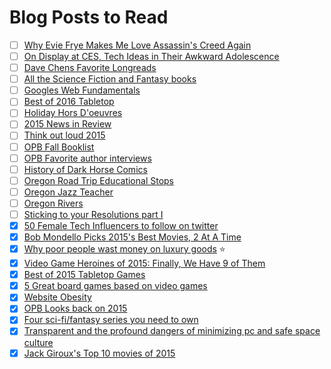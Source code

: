 # Blog Posts to Read

- [ ] [Why Evie Frye Makes Me Love Assassin's Creed Again](http://www.pastemagazine.com/articles/2016/01/ac-syndicate-feature.html)
- [ ] [On Display at CES, Tech Ideas in Their Awkward Adolescence](http://www.nytimes.com/2016/01/07/technology/on-display-at-ces-tech-ideas-in-their-awkward-adolescence.html)
- [ ] [Dave Chens Favorite Longreads](http://www.davechen.net/2015/12/my-10-favorite-longreads-of-2015.html)
- [ ] [All the Science Fiction and Fantasy books](http://io9.gizmodo.com/all-the-science-fiction-and-fantasy-books-everyone-will-1751732361)
- [ ] [Googles Web Fundamentals](https://developers.google.com/web/fundamentals/)
- [ ] [Best of 2016 Tabletop](http://geekdad.com/2016/01/best-tabletop-2015/)
- [ ] [Holiday Hors D'oeuvres](http://www.opb.org/news/series/greetings-northwest/asian-holiday-hors-doeuvres-smallwares-recipes/)
- [ ] [2015 News in Review](http://www.opb.org/news/series/greetings-northwest/2015-opb-news-in-review/)
- [ ] [Think out loud 2015](http://www.opb.org/news/series/greetings-northwest/think-out-louds-notable-conversations-of-2015/)
- [ ] [OPB Fall Booklist](http://www.opb.org/news/series/greetings-northwest/opbs-fall-book-list/)
- [ ] [OPB Favorite author interviews](http://www.opb.org/news/series/greetings-northwest/wordstock-opbs-favorite-author-interviews/)
- [ ] [History of Dark Horse Comics](http://www.opb.org/news/series/greetings-northwest/dark-horse-comics-original-sketch-slideshow/)
- [ ] [Oregon Road Trip Educational Stops](http://www.opb.org/news/series/greetings-northwest/educational-oregon-road-trip/)
- [ ] [Oregon Jazz Teacher ](http://www.opb.org/news/series/greetings-northwest/oregon-jazz-race-education-teacher-thara-memory/)
- [ ] [Oregon Rivers](http://www.opb.org/news/series/greetings-northwest/introduction-to-oregons-incredible-rivers/)
- [ ] [Sticking to your Resolutions part I](https://habitica.wordpress.com/2016/01/15/sticking-to-your-resolutions-part-i-setting-the-stage-for-success/)
- [X] [50 Female Tech Influencers to follow on twitter](http://skillcrush.com/2015/11/04/50-female-tech-influencers-to-follow-on-twitter/)
- [X] [Bob Mondello Picks 2015's Best Movies, 2 At A Time](http://www.npr.org/2015/12/30/460844013/seeing-double-bob-mondello-picks-2015s-best-movies-two-at-a-time)
- [X] [Why poor people wast money on luxury goods](http://talkingpointsmemo.com/cafe/why-do-poor-people-waste-money-on-luxury-goods) :star:
- [X] [Video Game Heroines of 2015: Finally, We Have 9 of Them](http://www.themarysue.com/video-game-heroines-of-2015/)
- [X] [Best of 2015 Tabletop Games](http://entropymag.org/best-of-2015-tabletop-games/)
- [X] [5 Great board games based on video games](http://geekandsundry.com/five-great-board-games-based-on-video-games/)
- [X] [Website Obesity](http://idlewords.com/talks/website_obesity.htm)
- [X] [OPB Looks back on 2015](http://www.opb.org/news/series/greetings-northwest/)
- [X] [Four sci-fi/fantasy series you need to own](http://geekandsundry.com/four-sci-fifantasy-series-you-need-to-own/)
- [X] [Transparent and the profound dangers of minimizing pc and safe space culture](http://www.pajiba.com/think_pieces/transparent-and-the-profound-dangers-of-minimizing-pc-and-safe-space-culture.php)
- [X] [Jack Giroux's Top 10 movies of 2015](http://www.slashfilm.com/jack-giroux-top-10-movies-of-2015/)
